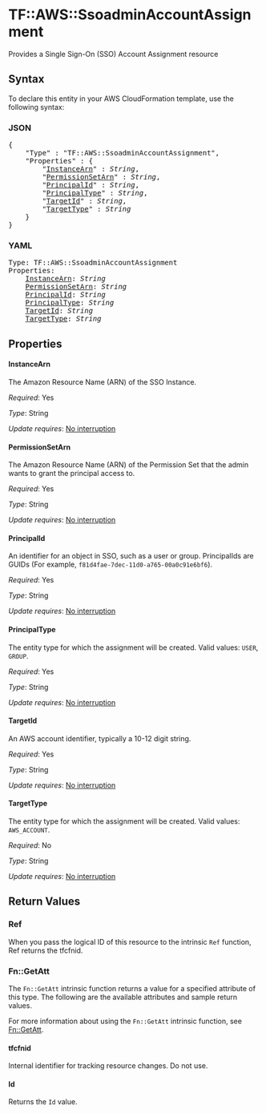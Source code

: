 # TF::AWS::SsoadminAccountAssignment

Provides a Single Sign-On (SSO) Account Assignment resource

## Syntax

To declare this entity in your AWS CloudFormation template, use the following syntax:

### JSON

<pre>
{
    "Type" : "TF::AWS::SsoadminAccountAssignment",
    "Properties" : {
        "<a href="#instancearn" title="InstanceArn">InstanceArn</a>" : <i>String</i>,
        "<a href="#permissionsetarn" title="PermissionSetArn">PermissionSetArn</a>" : <i>String</i>,
        "<a href="#principalid" title="PrincipalId">PrincipalId</a>" : <i>String</i>,
        "<a href="#principaltype" title="PrincipalType">PrincipalType</a>" : <i>String</i>,
        "<a href="#targetid" title="TargetId">TargetId</a>" : <i>String</i>,
        "<a href="#targettype" title="TargetType">TargetType</a>" : <i>String</i>
    }
}
</pre>

### YAML

<pre>
Type: TF::AWS::SsoadminAccountAssignment
Properties:
    <a href="#instancearn" title="InstanceArn">InstanceArn</a>: <i>String</i>
    <a href="#permissionsetarn" title="PermissionSetArn">PermissionSetArn</a>: <i>String</i>
    <a href="#principalid" title="PrincipalId">PrincipalId</a>: <i>String</i>
    <a href="#principaltype" title="PrincipalType">PrincipalType</a>: <i>String</i>
    <a href="#targetid" title="TargetId">TargetId</a>: <i>String</i>
    <a href="#targettype" title="TargetType">TargetType</a>: <i>String</i>
</pre>

## Properties

#### InstanceArn

The Amazon Resource Name (ARN) of the SSO Instance.

_Required_: Yes

_Type_: String

_Update requires_: [No interruption](https://docs.aws.amazon.com/AWSCloudFormation/latest/UserGuide/using-cfn-updating-stacks-update-behaviors.html#update-no-interrupt)

#### PermissionSetArn

The Amazon Resource Name (ARN) of the Permission Set that the admin wants to grant the principal access to.

_Required_: Yes

_Type_: String

_Update requires_: [No interruption](https://docs.aws.amazon.com/AWSCloudFormation/latest/UserGuide/using-cfn-updating-stacks-update-behaviors.html#update-no-interrupt)

#### PrincipalId

An identifier for an object in SSO, such as a user or group. PrincipalIds are GUIDs (For example, `f81d4fae-7dec-11d0-a765-00a0c91e6bf6`).

_Required_: Yes

_Type_: String

_Update requires_: [No interruption](https://docs.aws.amazon.com/AWSCloudFormation/latest/UserGuide/using-cfn-updating-stacks-update-behaviors.html#update-no-interrupt)

#### PrincipalType

The entity type for which the assignment will be created. Valid values: `USER`, `GROUP`.

_Required_: Yes

_Type_: String

_Update requires_: [No interruption](https://docs.aws.amazon.com/AWSCloudFormation/latest/UserGuide/using-cfn-updating-stacks-update-behaviors.html#update-no-interrupt)

#### TargetId

An AWS account identifier, typically a 10-12 digit string.

_Required_: Yes

_Type_: String

_Update requires_: [No interruption](https://docs.aws.amazon.com/AWSCloudFormation/latest/UserGuide/using-cfn-updating-stacks-update-behaviors.html#update-no-interrupt)

#### TargetType

The entity type for which the assignment will be created. Valid values: `AWS_ACCOUNT`.

_Required_: No

_Type_: String

_Update requires_: [No interruption](https://docs.aws.amazon.com/AWSCloudFormation/latest/UserGuide/using-cfn-updating-stacks-update-behaviors.html#update-no-interrupt)

## Return Values

### Ref

When you pass the logical ID of this resource to the intrinsic `Ref` function, Ref returns the tfcfnid.

### Fn::GetAtt

The `Fn::GetAtt` intrinsic function returns a value for a specified attribute of this type. The following are the available attributes and sample return values.

For more information about using the `Fn::GetAtt` intrinsic function, see [Fn::GetAtt](https://docs.aws.amazon.com/AWSCloudFormation/latest/UserGuide/intrinsic-function-reference-getatt.html).

#### tfcfnid

Internal identifier for tracking resource changes. Do not use.

#### Id

Returns the <code>Id</code> value.

